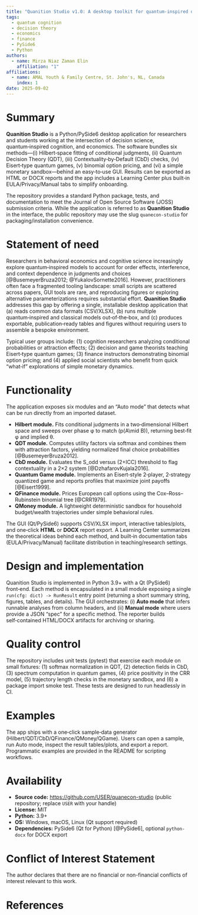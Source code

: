 ```yaml
---
title: "Quanition Studio v1.0: A desktop toolkit for quantum‑inspired decision modeling and economics simulations"
tags:
  - quantum cognition
  - decision theory
  - economics
  - finance
  - PySide6
  - Python
authors:
  - name: Mirza Niaz Zaman Elin
    affiliation: "1"
affiliations:
  - name: AMAL Youth & Family Centre, St. John's, NL, Canada
    index: 1
date: 2025-09-02
---
```


# Summary

**Quanition Studio** is a Python/PySide6 desktop application for researchers and students working at the intersection of
decision science, quantum‑inspired cognition, and economics. The software bundles six methods—(i) Hilbert‑space fitting of
conditional judgments, (ii) Quantum Decision Theory (QDT), (iii) Contextuality‑by‑Default (CbD) checks, (iv) Eisert‑type
quantum games, (v) binomial option pricing, and (vi) a simple monetary sandbox—behind an easy‑to‑use GUI. Results can be
exported as HTML or DOCX reports and the app includes a Learning Center plus built‑in EULA/Privacy/Manual tabs to simplify
onboarding.

The repository provides a standard Python package, tests, and documentation to meet the Journal of Open Source Software (JOSS)
submission criteria. While the application is referred to as **Quanition Studio** in the interface, the public repository may
use the slug `quanecon-studio` for packaging/installation convenience.

# Statement of need

Researchers in behavioral economics and cognitive science increasingly explore quantum‑inspired models to account for order effects,
interference, and context dependence in judgments and choices [@BusemeyerBruza2012; @YukalovSornette2016]. However, practitioners
often face a fragmented tooling landscape: small scripts are scattered across papers, GUI tools are rare, and reproducing figures
or exploring alternative parameterizations requires substantial effort. **Quanition Studio** addresses this gap by offering a single,
installable desktop application that (a) reads common data formats (CSV/XLSX), (b) runs multiple quantum‑inspired and classical
models out‑of‑the‑box, and (c) produces exportable, publication‑ready tables and figures without requiring users to assemble a
bespoke environment.

Typical user groups include: (1) cognition researchers analyzing conditional probabilities or attraction effects; (2) decision and
game theorists teaching Eisert‑type quantum games; (3) finance instructors demonstrating binomial option pricing; and (4) applied
social scientists who benefit from quick “what‑if” explorations of simple monetary dynamics.

# Functionality

The application exposes six modules and an “Auto mode” that detects what can be run directly from an imported dataset.

- **Hilbert module.** Fits conditional judgments in a two‑dimensional Hilbert space and sweeps over phase φ to match \(p(A\mid B)\),
  returning best‑fit φ and implied θ.
- **QDT module.** Computes utility factors via softmax and combines them with attraction factors, yielding normalized final choice
  probabilities [@BusemeyerBruza2012].
- **CbD module.** Evaluates the S_odd versus (2+ICC) threshold to flag contextuality in a 2×2 system [@DzhafarovKujala2016].
- **Quantum Game module.** Implements an Eisert‑style 2‑player, 2‑strategy quantized game and reports profiles that maximize
  joint payoffs [@Eisert1999].
- **QFinance module.** Prices European call options using the Cox–Ross–Rubinstein binomial tree [@CRR1979].
- **QMoney module.** A lightweight deterministic sandbox for household budget/wealth trajectories under simple behavioral rules.

The GUI (Qt/PySide6) supports CSV/XLSX import, interactive tables/plots, and one‑click **HTML** or **DOCX** report export.
A Learning Center summarizes the theoretical ideas behind each method, and built‑in documentation tabs (EULA/Privacy/Manual)
facilitate distribution in teaching/research settings.

# Design and implementation

Quanition Studio is implemented in Python 3.9+ with a Qt (PySide6) front‑end. Each method is encapsulated in a small module exposing
a single `run(cfg: dict) -> RunResult` entry point (returning a short summary string, figures, tables, and details). The GUI
orchestrates: (i) **Auto mode** that infers runnable analyses from column headers, and (ii) **Manual mode** where users provide a JSON
“spec” for a specific method. The reporter builds self‑contained HTML/DOCX artifacts for archiving or sharing.

# Quality control

The repository includes unit tests (pytest) that exercise each module on small fixtures: (1) softmax normalization in QDT, (2) detection
fields in CbD, (3) spectrum computation in quantum games, (4) price positivity in the CRR model, (5) trajectory length checks in the
monetary sandbox, and (6) a package import smoke test. These tests are designed to run headlessly in CI.

# Examples

The app ships with a one‑click sample‑data generator (Hilbert/QDT/CbD/QFinance/QMoney/QGame). Users can open a sample, run Auto mode,
inspect the result tables/plots, and export a report. Programmatic examples are provided in the README for scripting workflows.

# Availability

- **Source code:** https://github.com/USER/quanecon-studio (public repository; replace `USER` with your handle)
- **License:** MIT
- **Python:** 3.9+
- **OS:** Windows, macOS, Linux (Qt support required)
- **Dependencies:** PySide6 (Qt for Python) [@PySide6], optional `python-docx` for DOCX export

# Conflict of Interest Statement
The author declares that there are no financial or non-financial conflicts of interest relevant to this work.

# References

